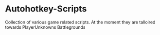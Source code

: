 # Autohotkey-Scripts
Collection of various game related scripts. At the moment they are talloired towards PlayerUnknowns Battlegrounds
